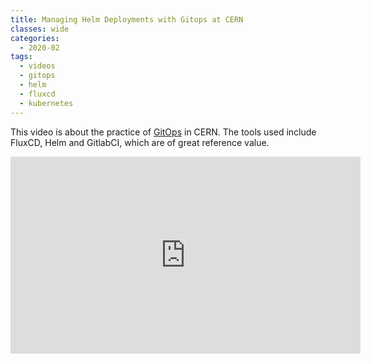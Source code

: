 ```yaml
---
title: Managing Helm Deployments with Gitops at CERN
classes: wide
categories:
  - 2020-02
tags:
  - videos
  - gitops
  - helm
  - fluxcd
  - kubernetes
---
```


This video is about the practice of [GitOps](https://www.weave.works/technologies/gitops/) in CERN. The tools used include FluxCD, Helm and GitlabCI, which are of great reference value.

<iframe width="560" height="315" src="https://www.youtube.com/embed/g9FQxzK9E_M" frameborder="0" allow="accelerometer; autoplay; encrypted-media; gyroscope; picture-in-picture" allowfullscreen></iframe>
